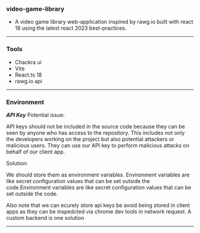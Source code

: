 ### video-game-library
- A video game library web-application inspired by rawg.io built with react 18 using the latest react 2023 best-practices. 
<hr>

### Tools
- Chackra ui
- Vite
- React.ts 18
- rawg.io api
<hr>

### Environment 

***API Key***
Potential issue:

API keys should not be included in the source code because they can be seen by anyone who has access to the repository. This includes not only the developers working on the project but also potential attackers or malicious users. They can use our API key to perform malicious attacks on behalf of our client app.

Solution:

 We should store them as environment variables. Environment variables are like secret configuration values that can be set outside the code.Environment variables are like secret configuration values that can be set outside the code.

 Also note that we can ecurely store api keys be avoid being stored in client apps as they can be inspedcted via chrome dev tools in network request. A custom backend is one solution
 <hr>